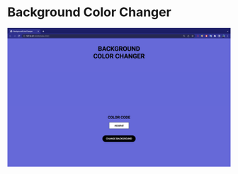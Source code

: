 # Background Color Changer

![website preview](https://github.com/reshur-sol/project/blob/main/01.miniproject/01.Background_Color_Changer/img/background_changer_preview.png)
